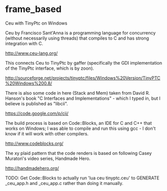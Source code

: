 frame_based
===========

Ceu with TinyPtc on Windows

Ceu by Francisco Sant'Anna is a programming language for concurrency (without necessarily using threads) that compiles to C and has strong integration with C.

http://www.ceu-lang.org/

This connects Ceu to TinyPtc by gaffer (specifically the GDI implementation of the TinyPtc interface, which is by zoon).

http://sourceforge.net/projects/tinyptc/files/Windows%20Version/TinyPTC%20Windows%200.8/

There is also some code in here (Stack and Mem) taken from David R. Hanson's book "C Interfaces and Implementations" - which I typed in, but I believe is published as "libcii".

https://code.google.com/p/cii/

The build process is based on Code::Blocks, an IDE for C and C++ that works on Windows; I was able to compile and run this using gcc - I don't know if it will work with other compilers.

http://www.codeblocks.org/

The xy plaid pattern that the code renders is based on following Casey Muratori's video series, Handmade Hero.

http://handmadehero.org/

TODO: Get Code::Blocks to actually run 'lua ceu tinyptc.ceu' to GENERATE _ceu_app.h and _ceu_app.c rather than doing it manually.
